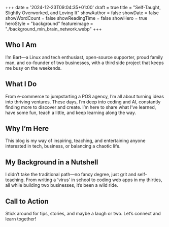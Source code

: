 +++
date = '2024-12-23T09:04:35+01:00'
draft = true
title = "Self-Taught, Slightly Overworked, and Loving It"
showAuthor = false
showDate = false
showWordCount = false
showReadingTime = false
showHero = true
heroStyle = "background"
featureimage = "./background_min_brain_network.webp"
+++

## Who I Am
I’m Bart—a Linux and tech enthusiast, open-source supporter, proud family man, and co-founder of two businesses, with a third side project that keeps me busy on the weekends.

## What I Do
From e-commerce to jumpstarting a POS agency, I’m all about turning ideas into thriving ventures. 
These days, I’m deep into coding and AI, constantly finding more to discover and create. I’m here to share what I’ve learned, have some fun, teach a little, and keep learning along the way.

## Why I’m Here
This blog is my way of inspiring, teaching, and entertaining anyone interested in tech, business, or balancing a chaotic life.

## My Background in a Nutshell
I didn’t take the traditional path—no fancy degree, just grit and self-teaching. From writing a 'virus' in school to coding web apps in my thirties, all while building two businesses, it’s been a wild ride.

## Call to Action
Stick around for tips, stories, and maybe a laugh or two. Let’s connect and learn together!
